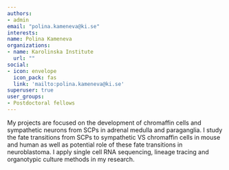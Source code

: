 ```yaml
---
authors:
- admin
email: "polina.kameneva@ki.se"
interests:
name: Polina Kameneva
organizations:
- name: Karolinska Institute
  url: ""
social:
- icon: envelope
  icon_pack: fas
  link: 'mailto:polina.kameneva@ki.se'
superuser: true
user_groups:
- Postdoctoral fellows
---
```


My projects are focused on the development of chromaffin cells and sympathetic neurons from SCPs in adrenal medulla and paraganglia. 
I study the fate transitions from SCPs to sympathetic VS chromaffin cells in mouse and human as well as potential role of these fate transitions in neuroblastoma. I apply single cell RNA sequencing, lineage tracing and organotypic culture methods in my research.

